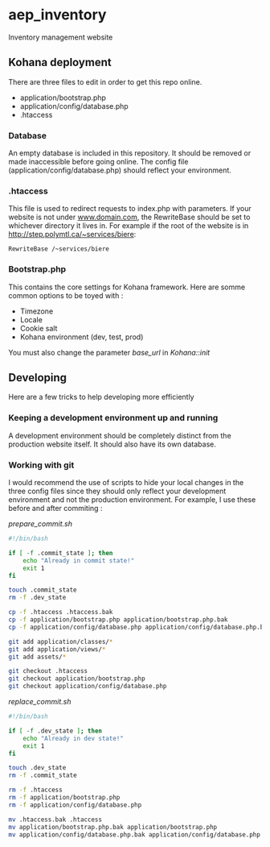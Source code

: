# aep_inventory
Inventory management website

## Kohana deployment
There are three files to edit in order to get this repo online.
* application/bootstrap.php
* application/config/database.php
* .htaccess

### Database
An empty database is included in this repository. It should be removed or made inaccessible before going online.
The config file (application/config/database.php) should reflect your environment.

### .htaccess
This file is used to redirect requests to index.php with parameters. If your website is not under www.domain.com, the RewriteBase should be set to whichever directory it lives in. For example if the root of the website is in http://step.polymtl.ca/~services/biere:
```htaccess
RewriteBase /~services/biere
```

### Bootstrap.php
This contains the core settings for Kohana framework. Here are somme common options to be toyed with :
* Timezone
* Locale
* Cookie salt
* Kohana environment (dev, test, prod)

You must also change the parameter _base_url_ in _Kohana::init_

## Developing
Here are a few tricks to help developing more efficiently

### Keeping a development environment up and running
A development environment should be completely distinct from the production website itself. It should also have its own database.

### Working with git
I would recommend the use of scripts to hide your local changes in the three config files since they should only reflect your development environment and not the production environment. For example, I use these before and after commiting :

*prepare_commit.sh*
```bash
#!/bin/bash

if [ -f .commit_state ]; then
    echo "Already in commit state!"
    exit 1
fi

touch .commit_state
rm -f .dev_state

cp -f .htaccess .htaccess.bak
cp -f application/bootstrap.php application/bootstrap.php.bak
cp -f application/config/database.php application/config/database.php.bak

git add application/classes/*
git add application/views/*
git add assets/*

git checkout .htaccess
git checkout application/bootstrap.php
git checkout application/config/database.php
```

*replace_commit.sh*
```bash
#!/bin/bash

if [ -f .dev_state ]; then
    echo "Already in dev state!"
    exit 1
fi

touch .dev_state
rm -f .commit_state

rm -f .htaccess
rm -f application/bootstrap.php
rm -f application/config/database.php

mv .htaccess.bak .htaccess
mv application/bootstrap.php.bak application/bootstrap.php
mv application/config/database.php.bak application/config/database.php
```
